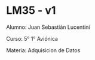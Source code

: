 # LM35 - v1


Alumno: Juan Sebastián Lucentini

Curso: 5° 1° Aviónica

Materia: Adquisicion de Datos
